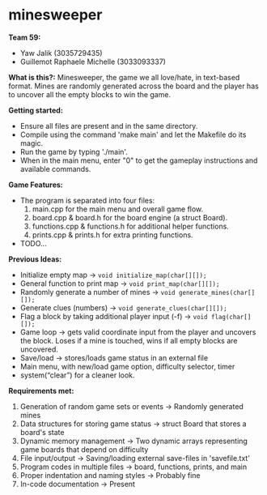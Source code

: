 # minesweeper

**Team 59:**
- Yaw Jalik (3035729435)
- Guillemot Raphaele Michelle (3033093337)

**What is this?:**
Minesweeper, the game we all love/hate, in text-based format. Mines are randomly generated across the board and the player has to uncover all the empty blocks to win the game.

**Getting started:**
- Ensure all files are present and in the same directory.
- Compile using the command 'make main' and let the Makefile do its magic.
- Run the game by typing './main'.
- When in the main menu, enter "0" to get the gameplay instructions and available commands.

**Game Features:**
- The program is separated into four files:
  1. main.cpp for the main menu and overall game flow.
  2. board.cpp & board.h for the board engine (a struct Board).
  3. functions.cpp & functions.h for additional helper functions.
  4. prints.cpp & prints.h for extra printing functions.
- TODO...

**Previous Ideas:**
- Initialize empty map → `void initialize_map(char[][]);`
- General function to print map → `void print_map(char[][]);`
- Randomly generate a number of mines → `void generate_mines(char[][]);`
- Generate clues (numbers) → `void generate_clues(char[][]);`
- Flag a block by taking additional player input (-f) → `void flag(char[][]);`
- Game loop → gets valid coordinate input from the player and uncovers the block. Loses if a mine is touched, wins if all empty blocks are uncovered.
- Save/load → stores/loads game status in an external file
- Main menu, with new/load game option, difficulty selector,  timer
- system(“clear”) for a cleaner look.

**Requirements met:**
1. Generation of random game sets or events → Randomly generated mines
2. Data structures for storing game status → struct Board that stores a board's state
3. Dynamic memory management → Two dynamic arrays representing game boards that depend on difficulty
4. File input/output → Saving/loading external save-files in 'savefile.txt'
5. Program codes in multiple files → board, functions, prints, and main 
6. Proper indentation and naming styles → Probably fine
7. In-code documentation → Present
